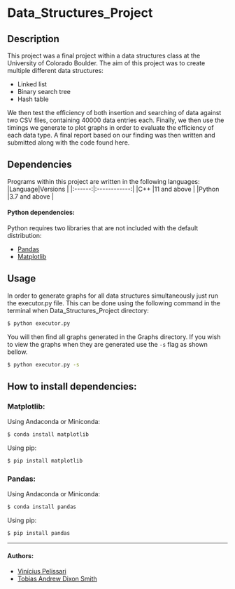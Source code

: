 # Data_Structures_Project

## Description
This project was a final project within a data structures class at the University of Colorado Boulder.
The aim of this project was to create multiple different data structures:
* Linked list
* Binary search tree
* Hash table

We then test the efficiency of both insertion and searching of data against two CSV files, containing 40000 data entries each. Finally, we then use the timings we generate to plot graphs in order to evaluate the efficiency of each data type. A final report based on our finding was then written and submitted along with the code found here.

## Dependencies
Programs within this project are written in the following languages:
|Language|Versions      |
|:------:|:------------:|
|C++     |11 and above  |
|Python  |3.7 and above |

#### Python dependencies:
Python requires two libraries that are not included with the default distribution:
* [Pandas](https://pandas.pydata.org/pandas-docs/stable/index.html "Pandas' Webpage")
* [Matplotlib](https://matplotlib.org "Matplotlib's Webpage")

## Usage
In order to generate graphs for all data structures simultaneously just run the executor.py file.
This can be done using the following command in the terminal when Data_Structures_Project directory:
```bash
$ python executor.py
```
You will then find all graphs generated in the Graphs directory.
If you wish to view the graphs when they are generated use the ```-s``` flag as shown bellow.
```bash
$ python executor.py -s
```
## How to install dependencies:
### Matplotlib:
Using Andaconda or Miniconda:
```bash
$ conda install matplotlib
```
Using pip:
```bash
$ pip install matplotlib
```

### Pandas:
Using Andaconda or Miniconda:
```bash
$ conda install pandas
```
Using pip:
```bash
$ pip install pandas
```

---

#### Authors:
* [Vinícius Pelissari](https://github.com/Vinipeli "Vinícius' GitHub Profile")
* [Tobias Andrew Dixon Smith](https://github.com/TobyDS "Tobias' Github Profile")
